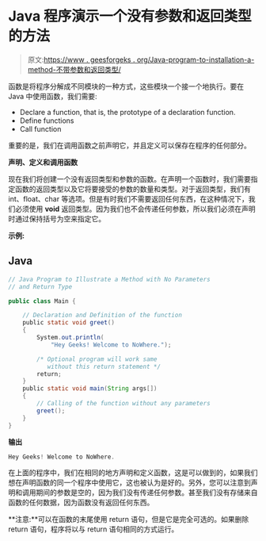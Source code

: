 # Java 程序演示一个没有参数和返回类型的方法

> 原文:[https://www . geesforgeks . org/Java-program-to-installation-a-method-不带参数和返回类型/](https://www.geeksforgeeks.org/java-program-to-illustrate-a-method-without-parameters-and-return-type/)

函数是将程序分解成不同模块的一种方式，这些模块一个接一个地执行。要在 Java 中使用函数，我们需要:

*   Declare a function, that is, the prototype of a declaration function.
*   Define functions
*   Call function

重要的是，我们在调用函数之前声明它，并且定义可以保存在程序的任何部分。

**声明、定义和调用函数**

现在我们将创建一个没有返回类型和参数的函数。在声明一个函数时，我们需要指定函数的返回类型以及它将要接受的参数的数量和类型。对于返回类型，我们有 int、float、char 等选项。但是有时我们不需要返回任何东西，在这种情况下，我们必须使用 **void** 返回类型。因为我们也不会传递任何参数，所以我们必须在声明时通过保持括号为空来指定它。

**示例:**

## Java

```java
// Java Program to Illustrate a Method with No Parameters
// and Return Type

public class Main {

    // Declaration and Definition of the function 
    public static void greet()
    {
        System.out.println(
            "Hey Geeks! Welcome to NoWhere.");

        /* Optional program will work same
           without this return statement */
        return;
    }
    public static void main(String args[])
    {
        // Calling of the function without any parameters
        greet();
    }
}
```

**输出**

```java
Hey Geeks! Welcome to NoWhere.

```

在上面的程序中，我们在相同的地方声明和定义函数，这是可以做到的，如果我们想在声明函数的同一个程序中使用它，这也被认为是好的。另外，您可以注意到声明和调用期间的参数是空的，因为我们没有传递任何参数。甚至我们没有存储来自函数的任何数据，因为函数没有返回任何东西。

**注意:**可以在函数的末尾使用 return 语句，但是它是完全可选的。如果删除 return 语句，程序将以与 return 语句相同的方式运行。